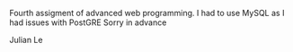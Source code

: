 Fourth assigment of advanced web programming.
I had to use MySQL as I had issues with PostGRE
Sorry in advance

Julian Le
